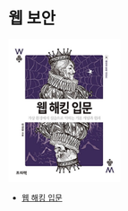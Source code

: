 # 웹 보안

<img src="img/WebHackingBasic.jpg" width="200" style="border: 3 solid black">

* [웹 해킹 입문](https://github.com/waeandway/TIL/blob/master/Web-Security/WebHackingBasic.md)